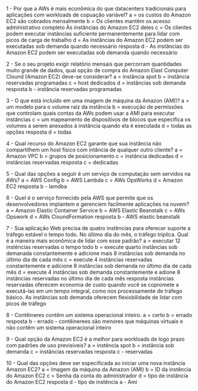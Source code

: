 1 - Por que a AWs é mais econômica do que datacenters tradicionais para aplicações com workloads de copuação variável?
a = os custos do Amazon EC2 são cobrados mensalmente
b = Os clientes mantêm os acesso administrativo completo Às instâncias do Amazon EC2 deles
c = Os clientes podem executar instâncias suficiente permanentemente para lidar com picos de carga de trabalho
d = As instâncias do Amazon EC2 podem ser executadas sob demanda quando necessário
resposta
d - As instâncias do Amazon EC2 podem ser executadas sob demanda quando necessário

2 - Se o seu projeto exigir relatório mensais que percorram quantidades muito grande de dados, qual opção de compra do Amazon Elast Computer Clound (Amazon EC2) deve-se considerar?
a = instância spot
b = instância reservadas programadas
c = host dedicados
d = instâncias sob demanda
resposta
b - instância reservadas programadas

3 - O que está incluído em uma imagem de máquina da Amazon (AMI)?
a = um modelo para o volume raiz da instância
b = execução de permissões que controlam quais contas da AWs podem usar a AMI para executar instâncias
c = um mapeamento de dispositivos de blocos que especifica os volumes a serem anexados à instância quando ela é executada
d = todas as opções
resposta
d = todas

4 - Qual recurso do Amazon EC2 garante que sua instância não compartilhem um host físico com intância de qualquer outro cliente?
a = Amazon VPC
b = grupos de posicionamento
c = instância dedicadas
d = instâncias reservadas
resposta
c =  dedicadas

5 - Qual das opções a seguir é um serviço de computação sem servidos na AWs?
a = AWS Config
b = AWS Lambda
c = AWs OpsWorks
d = Amazon EC2
resposta
b - lamdba

6 - Quel é o serviço fornecido pela AWS que permite que os desenvolvedores implantem e gerenciem facilmente aplicações na nuvem?
a = Amazon Elastic Container Service
b = AWS Elastic Beanstalk
c = AWs Opswork
d = AWs CloundFormation
resposta
b - AWS elastic beanstalk

7 - Sua aplicação Web precisa de quatro instências para oferecer suporte a tráfego estável o tempo todo. No último dia do mês, o tráfego triplica. Qual é a maneira mais econômica de lidar com esse padrão?
a = executar 12 instências reservadas o tempo todo
b = execute quarto instãncias sob demanada constantemente e adicione mais 8 instâncias sob demanda no último dia de cada mês
c = execute 4 instâncias reservadas constantemente e adicione 8 instâncias sob demanda no último dia de cada mês
d = execute 4 instâncias sob demanda constantemente e adione 8 instâncias reservadas no último dia de cada mês
resposta
instãncias reservadas oferecem economia de custo quando você se copromete a executá-las em um tempo integral, como nos processamente de tráfego básico. As instãncias sob demanda oferecem flexixbilidade de lidar com picos de tráfego

8 - Contêineres contêm um sistema operacional inteiro.
a = certo
b = errado
resposta
b - errado -  contêinerees são menores que máquinas virtuais e não contêm um sistema operacional inteiro

9 - Qual opção da Amazon EC2 é a melhor para workloads de logo prazo com padrões de uso previsíveis?
a = instência spot
b = instância sob demanda
c = instâncias reservadas
resposta
c - reservadas

10 - Qual das opções deve ser especificada ao iniciar uma nova instância Amazon EC2?
a = Imagem da máquina da Amazon (AMI)
b = ID da instência do Amazon EC2
c = Senha da conta do administrador
d = tipo de instância do Amazon EC2
resposta
d - tipo de instência
a - Ami

          